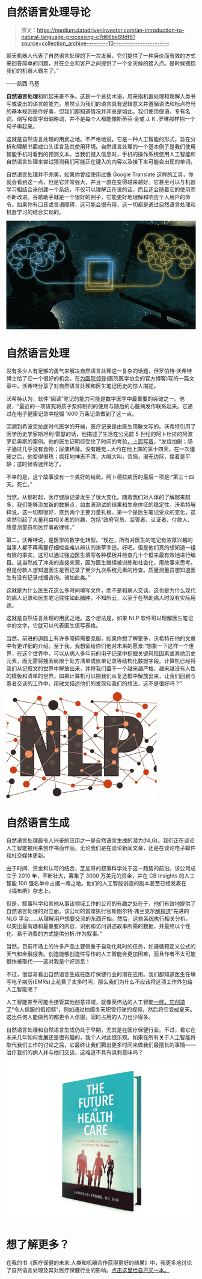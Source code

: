# 自然语言处理导论

> 原文：<https://medium.datadriveninvestor.com/an-introduction-to-natural-language-processing-c7d66be89df6?source=collection_archive---------10----------------------->

聊天机器人代表了自然语言处理的下一次发展，它们提供了一种廉价而有效的方式来回答简单的问题，并在企业和客户之间提供了一个全天候的接入点。是时候拥抱我们的机器人霸主了。”

——凯西·马基

**自然语言处理**和听起来差不多。这是一个总括术语，用来指机器处理和理解人类书写或说出的语言的能力。虽然认为我们的语言具有逻辑意义并遵循语法和标点符号的基本规则是件好事，但我们都知道情况并非总是如此。我们使用俚语、专有名词、缩写和首字母缩略词，并不是每个人都能像斯蒂芬·金或 J. K .罗琳那样把一个句子串起来。

这就是自然语言处理的用武之地。不严格地说，它是一种人工智能的形式，旨在分析和理解书面或口头语言及其使用环境。自然语言处理的一个基本例子是我们使用智能手机时看到的预测文本。当我们键入信息时，手机的操作系统使用人工智能和自然语言处理来尝试猜测我们可能正在键入的内容以及接下来可能会出现的单词。

自然语言处理并不完美，如果你曾经使用过像 Google Translate 这样的工具，你就会看到这一点，但是它非常强大，并且一直在变得越来越好。它甚至可以与机器学习相结合来创建一个系统，不仅可以理解正在说的话，而且还会随着它的使用而不断改进。谷歌助手就是一个很好的例子，它能更好地理解和响应个人用户的命令。如果你有口音或言语障碍，这可能会很有用，这一切都是通过自然语言处理和机器学习的结合实现的。

![](img/7ca6264e04e584fd8a466bebaf930d16.png)

# 自然语言处理

没有多少人有足够的勇气来解决自然语言处理这一复杂的话题，但罗伯特·沃希特博士给了它一个很好的机会。在[为医院领导](http://bit.ly/wachternlp)(医院医学协会的官方博客)写的一篇文章中，沃希特分享了对自然语言处理和医生笔记历史的惊人描述。

沃希特认为，软件“阅读”笔记的能力可能是数字医学中最重要的突破之一。他说，“最近的一项研究将质子泵抑制剂的使用与随后的心脏病发作联系起来。它通过在电子健康记录中挖掘 1600 万条记录做到了这一点。

回溯到希波克拉底时代医学的开端，医疗记录是由医生用散文写的。沃希特引用了医学历史学家斯坦利·雷瑟的话，他描述了生活在公元前 5 世纪的阿卜杜拉的阿波罗尼奥斯的案例。他的医生证明经受住了时间的考验[，上面写着](http://bit.ly/apolloniusrecord)，“发烧加剧；肠子通过几乎没有食物；尿液稀薄。没有睡觉…大约在他上床的第十四天，在一次僵硬之后，他变得很热；疯狂地神志不清，大喊大叫，苦恼，漫无边际，接着是平静；这时候昏迷开始了。

不幸的是，这个故事没有一个美好的结局。阿卜德拉病历的最后一项是:“第三十四天。死亡。”

当然，从那时起，医疗健康记录发生了很大变化。随着我们对人体的了解越来越多，我们能够添加新的数据点，如血液测试的结果和生命体征的稳定性。沃希特解释说，这一切都很好，直到两个主要力量扎根。第一个是医生笔记受众的变化，这突然引起了大量利益相关者的兴趣，包括“政府官员、监管者、认证者、付款人、质量测量员和医疗事故律师。”

第二，沃希特说，是医学的数字化转型。“现在，所有对医生的笔记有浓厚兴趣的当事人都不再需要仔细检查难以辨认的潦草字迹。好吧。但是他们真的想知道一组有限的事实，这可以通过强迫医生填写各种模板并检查几十个框来最有效地进行编目。这当然成了冲突的直接来源，因为医生继续被训练和社会化，用故事来思考。但是付款人想知道医生是否记录了至少九次系统元素的检查。质量测量员想知道医生有没有记录戒烟咨询。诸如此类。”

这就是为什么医生花这么多时间填写文件，而不是和病人交谈。这也是为什么现代的病人记录和医生笔记往往如此臃肿，不知所云，以至于在帮助病人时没有实际用途。

这就是自然语言处理的用武之地。这个想法是，如果 NLP 软件可以理解医生笔记中的文字，它就可以代表医生填写表格。

当然，前进的道路上有许多障碍需要克服，如果你想了解更多，沃希特在他的文章中有更详细的介绍。至于我，我想留给你们他对未来的愿景:“想象一下这样一个世界，在这个世界中，可以从病人多年前的电子记录中挖掘关键风险因素或其他历史元素，而无需将搜索局限于处方清单或账单记录等结构化数据字段。计算机已经将我们从记叙文的世界中解放出来，并将我们置于一个越来越严格、越来越没有人性的模板和清单的世界。如果计算机可以把我们从复选框中解放出来，让我们回到与患者交谈的工作中，用散文描述他们的发现和我们的想法，这不是很好吗？”

![](img/b87a145868dae4133944c87b9c4ace44.png)

# 自然语言生成

自然语言处理最令人兴奋的应用之一是自然语言生成的潜力(NLG)。我们正在谈论人工智能被用来创作书面作品，无论我们是在谈论新闻文章，还是在谈论电子邮件和社交媒体更新。

由于时间、资金和认可的结合，芝加哥的叙事科学处于这一趋势的前沿。该公司成立于 2010 年，不断壮大，筹集了 3000 万美元的资金，并在 CB Insights 的人工智能 100 强名单中占据一席之地。他们的人工智能创造的副本甚至已经发表在《福布斯》杂志上。

但是，叙事科学和其他从事该领域工作的公司的有趣之处在于，他们有效地提供了自然语言处理的对立面。该公司的首席执行官斯图尔特·弗兰克尔[解释道](http://bit.ly/narrativesciencenanalyze)“先进的 NLG 平台……从理解用户想要交流的东西开始。然后，这些系统执行相关分析，以突出最有趣和最重要的内容，识别和访问讲述故事所需的数据，并最终以个性化、易于消费的方式提供分析:作为叙事。”

当然，目前市场上的许多产品主要侧重于自动化耗时的任务，如遵循预定义公式的天气和金融报告。创造能够创造性写作的人工智能会更加困难，而且作者不太可能很快被取代——这对我是个好消息！

不过，很容易看出自然语言生成在医疗保健行业的潜在应用。我们都知道医生在填写电子病历(EMRs)上花费了太多时间，那么我们为什么不应该将这项工作外包给人工智能呢？

人工智能甚至可能会接管其他创意领域，就像英伟达的人工智能[一样，它创造了](http://bit.ly/nvidianewai)“令人信服的假视频”，例如通过拍摄冬天积雪行驶的视频，然后将它变成夏天。这比任何人能做到的都更令人信服，同时占用的人力也少得多。

自然语言处理和自然语言生成仍处于早期，尤其是在医疗保健行业。不过，看它在未来几年如何发展还是很有趣的，我个人对此很乐观。如果在所有关于人工智能将取代我们工作的讨论之后，它最终让我们腾出更多时间来做我们最擅长的事情——治疗我们的病人并与他们交谈，这难道不具有讽刺意味吗？

![](img/7237fe05cd485f2a59c53afb3d53c78f.png)

# 想了解更多？

在我的书《医疗保健的未来:人类和机器合作获得更好的结果》中，我更多地讨论了自然语言处理及其对医疗保健行业的影响。[点击这里给自己买一本。](https://www.amazon.com/Future-Healthcare-Machines-Partnering-Outcomes/dp/0692122966/ref=sr_1_4?s=books&ie=UTF8&qid=1532451664&sr=1-4&keywords=future+of+healthcare)